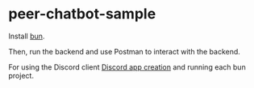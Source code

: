 # peer-chatbot-sample

Install [bun](https://bun.sh/).

Then, run the backend and use Postman to interact with the backend.

For using the Discord client [Discord app creation](https://discord.com/developers/docs/quick-start/getting-started) and running each bun project.

